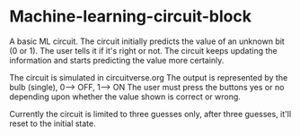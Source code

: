 # Machine-learning-circuit-block
A basic ML circuit. The circuit initially predicts the value of an unknown bit (0 or 1). The user tells it if it's right or not. The circuit keeps updating the information and starts predicting the value more certainly.


The circuit is simulated in circuitverse.org
The output is represented by the bulb (single), 0--> OFF, 1--> ON
The user must press the buttons yes or no depending upon whether the value shown is correct or wrong.

Currently the circuit is limited to three guesses only, after three guesses, it'll reset to the initial state.
